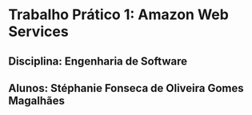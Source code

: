 # Trabalho Prático 1: Amazon Web Services

## Disciplina: Engenharia de Software
## Alunos: Stéphanie Fonseca de Oliveira Gomes Magalhães
